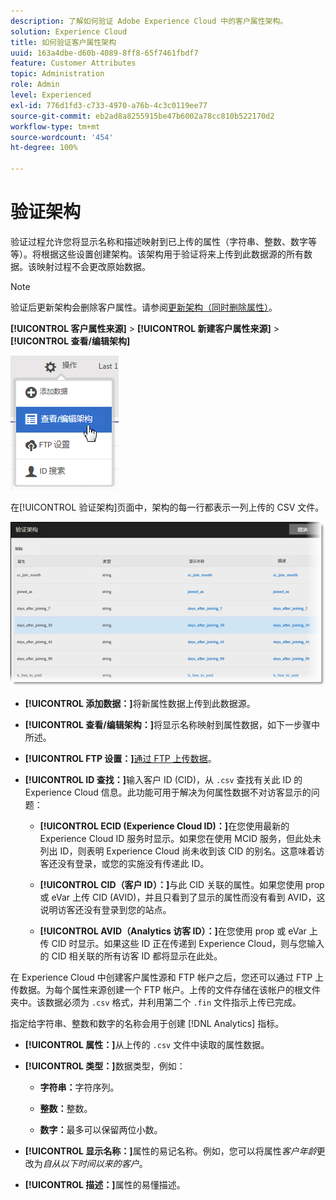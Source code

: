 ```yaml
---
description: 了解如何验证 Adobe Experience Cloud 中的客户属性架构。
solution: Experience Cloud
title: 如何验证客户属性架构
uuid: 163a4dbe-d60b-4089-8ff8-65f7461fbdf7
feature: Customer Attributes
topic: Administration
role: Admin
level: Experienced
exl-id: 776d1fd3-c733-4970-a76b-4c3c0119ee77
source-git-commit: eb2ad8a8255915be47b6002a78cc810b522170d2
workflow-type: tm+mt
source-wordcount: '454'
ht-degree: 100%

---
```


# 验证架构

验证过程允许您将显示名称和描述映射到已上传的属性（字符串、整数、数字等等）。将根据这些设置创建架构。该架构用于验证将来上传到此数据源的所有数据。该映射过程不会更改原始数据。

>[!NOTE]
>
>验证后更新架构会删除客户属性。请参阅[更新架构（同时删除属性）](t-crs-usecase.md#task_6568898BB7C44A42ABFB86532B89063C)。

**[!UICONTROL 客户属性来源]** > **[!UICONTROL 新建客户属性来源]** > **[!UICONTROL 查看/编辑架构]**

![编辑架构](assets/view_edit_schema.png)

在[!UICONTROL 验证架构]页面中，架构的每一行都表示一列上传的 CSV 文件。

![验证 Experience Cloud 中的架构页面](assets/06_crs_usecase.png)

* **[!UICONTROL 添加数据：]**&#x200B;将新属性数据上传到此数据源。

* **[!UICONTROL 查看/编辑架构：]**&#x200B;将显示名称映射到属性数据，如下一步骤中所述。

* **[!UICONTROL FTP 设置：]**[通过 FTP 上传数据](t-upload-attributes-ftp.md#task_591C3B6733424718A62453D2F8ADF73B)。

* **[!UICONTROL ID 查找：]**&#x200B;输入客户 ID (CID)，从 `.csv` 查找有关此 ID 的 Experience Cloud 信息。此功能可用于解决为何属性数据不对访客显示的问题：

   * **[!UICONTROL ECID (Experience Cloud ID)：]**&#x200B;在您使用最新的 Experience Cloud ID 服务时显示。如果您在使用 MCID 服务，但此处未列出 ID，则表明 Experience Cloud 尚未收到该 CID 的别名。这意味着访客还没有登录，或您的实施没有传递此 ID。

   * **[!UICONTROL CID（客户 ID）：]**&#x200B;与此 CID 关联的属性。如果您使用 prop 或 eVar 上传 CID (AVID)，并且只看到了显示的属性而没有看到 AVID，这说明访客还没有登录到您的站点。

   * **[!UICONTROL AVID（Analytics 访客 ID）：]**&#x200B;在您使用 prop 或 eVar 上传 CID 时显示。如果这些 ID 正在传递到 Experience Cloud，则与您输入的 CID 相关联的所有访客 ID 都将显示在此处。

在 Experience Cloud 中创建客户属性源和 FTP 帐户之后，您还可以通过 FTP 上传数据。为每个属性来源创建一个 FTP 帐户。上传的文件存储在该帐户的根文件夹中。该数据必须为 `.csv` 格式，并利用第二个 `.fin` 文件指示上传已完成。

指定给字符串、整数和数字的名称会用于创建 [!DNL Analytics] 指标。

* **[!UICONTROL 属性：]**&#x200B;从上传的 `.csv` 文件中读取的属性数据。

* **[!UICONTROL 类型：]**&#x200B;数据类型，例如：

   * **字符串：**&#x200B;字符序列。

   * **整数：**&#x200B;整数。

   * **数字：**&#x200B;最多可以保留两位小数。

* **[!UICONTROL 显示名称：]**&#x200B;属性的易记名称。例如，您可以将属性&#x200B;*客户年龄*&#x200B;更改为&#x200B;*自从以下时间以来的客户*。

* **[!UICONTROL 描述：]**&#x200B;属性的易懂描述。
